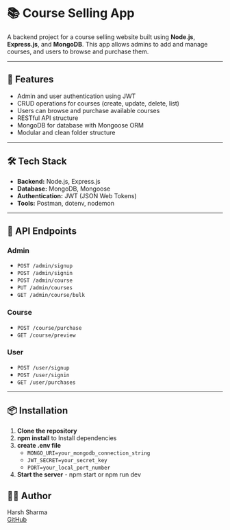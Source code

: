 # 📚 Course Selling App

A backend project for a course selling website built using **Node.js**, **Express.js**, and **MongoDB**. This app allows admins to add and manage courses, and users to browse and purchase them.

---

## 🚀 Features

- Admin and user authentication using JWT
- CRUD operations for courses (create, update, delete, list)
- Users can browse and purchase available courses
- RESTful API structure
- MongoDB for database with Mongoose ORM
- Modular and clean folder structure

---

## 🛠️ Tech Stack

- **Backend:** Node.js, Express.js
- **Database:** MongoDB, Mongoose
- **Authentication:** JWT (JSON Web Tokens)
- **Tools:** Postman, dotenv, nodemon

---

## 📡 API Endpoints

### Admin
- `POST /admin/signup`
- `POST /admin/signin`
- `POST /admin/course`
- `PUT /admin/courses`
- `GET /admin/course/bulk`

### Course
- `POST /course/purchase`
- `GET /course/preview`

### User
- `POST /user/signup`
- `POST /user/signin`
- `GET /user/purchases`

---

## 📦 Installation

1. **Clone the repository**
2. **npm install** to Install dependencies
3. **create .env file** 
   - `MONGO_URI=your_mongodb_connection_string`
   - `JWT_SECRET=your_secret_key`
   - `PORT=your_local_port_number`
5. **Start the server** - npm start or npm run dev


## 🙋‍♂️ Author

Harsh Sharma  
[GitHub](https://github.com/kr1sh5harma)

